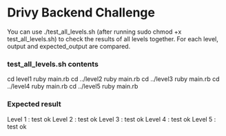 # Drivy Backend Challenge

You can use ./test_all_levels.sh (after running sudo chmod +x test_all_levels.sh) to check the results of all levels together.
For each level, output and expected_output are compared.

### test_all_levels.sh contents
cd level1
ruby main.rb
cd ../level2
ruby main.rb
cd ../level3
ruby main.rb
cd ../level4
ruby main.rb
cd ../level5
ruby main.rb

### Expected result
Level 1 : test ok
Level 2 : test ok
Level 3 : test ok
Level 4 : test ok
Level 5 : test ok
